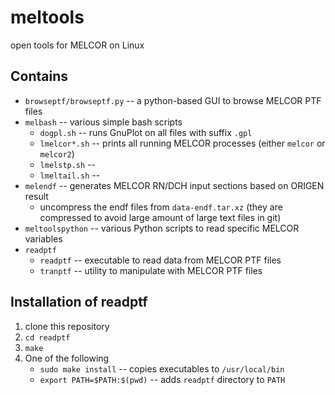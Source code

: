 # meltools
open tools for MELCOR on Linux 

## Contains
- `browseptf/browseptf.py` -- a python-based GUI to browse MELCOR PTF files
- `melbash` -- various simple bash scripts
    - `dogpl.sh` -- runs GnuPlot on all files with suffix `.gpl`
    - `lmelcor*.sh` -- prints all running MELCOR processes (either `melcor` or `melcor2`)
    - `lmelstp.sh` -- 
    - `lmeltail.sh` --
- `melendf` -- generates MELCOR RN/DCH input sections based on ORIGEN result
    - uncompress the endf files from `data-endf.tar.xz` (they are compressed to avoid large amount of large text files in git)
- `meltoolspython` -- various Python scripts to read specific MELCOR variables
- `readptf`
    - `readptf` -- executable to read data from MELCOR PTF files
    - `tranptf` -- utility to manipulate with MELCOR PTF files

## Installation of readptf
1. clone this repository
2. `cd readptf`
3. `make`
4. One of the following
    - `sudo make install` -- copies executables to `/usr/local/bin`
    - `export PATH=$PATH:$(pwd)` -- adds `readptf` directory to `PATH`
